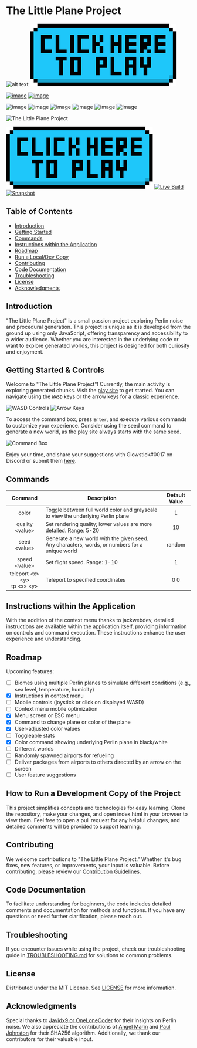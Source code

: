 # The Little Plane Project
![alt text](https://github.com/Glowstick0017/Little-Plane-Project/blob/master/css/tlpp-icon.png?raw=true)
[![image](/.github/ISSUE_TEMPLATE/playbutton.png)](https://glowstick.me/tlpp/)

[![image](https://img.shields.io/badge/Live_build-darkgreen)](https://glowstick.me/tlpp/)
[![image](https://img.shields.io/badge/Snapshot-23w42a-yellow)](https://glowstick0017.github.io/Little-Plane-Project/index)

![image](https://img.shields.io/static/v1?label=Chrome&message=%E2%9C%94&color=success?style=social&logo=google-chrome&logoColor=white)
![image](https://img.shields.io/static/v1?label=Firefox&message=%E2%9C%94&color=success?style=social&logo=Firefox&logoColor=white)
![image](https://img.shields.io/static/v1?label=Microsoft%20Edge&message=%E2%9C%94&color=success?style=social&logo=Microsoft-edge&logoColor=white)
![image](https://img.shields.io/static/v1?label=Internet%20Explorer&message=%E2%9C%94&color=success?style=social&logo=Internet-Explorer&logoColor=white)
![image](https://img.shields.io/static/v1?label=Safari&message=%E2%9C%94&color=success?style=social&logo=Safari&logoColor=white)
![image](https://img.shields.io/static/v1?label=Mobile&message=In%20progress&color=critical)

![The Little Plane Project](https://github.com/Glowstick0017/Little-Plane-Project/blob/master/css/tlpp-icon.png?raw=true)

[![Play](/.github/ISSUE_TEMPLATE/playbutton.png)](https://glowstick.me/tlpp/)
[![Live Build](https://img.shields.io/badge/Live_build-darkgreen)](https://glowstick.me/tlpp/)
[![Snapshot](https://img.shields.io/badge/Snapshot-23w41b-yellow)](https://glowstick0017.github.io/Little-Plane-Project/index)

## Table of Contents
- [Introduction](#introduction)
- [Getting Started](#getting-started--controls)
- [Commands](#commands)
- [Instructions within the Application](#instructions-within-the-application)
- [Roadmap](#roadmap)
- [Run a Local/Dev Copy](#how-to-run-a-development-copy-of-the-project)
- [Contributing](#contributing)
- [Code Documentation](#code-documentation)
- [Troubleshooting](#troubleshooting)
- [License](#license)
- [Acknowledgments](#acknowledgments)

## Introduction
"The Little Plane Project" is a small passion project exploring Perlin noise and procedural generation. This project is unique as it is developed from the ground up using only JavaScript, offering transparency and accessibility to a wider audience. Whether you are interested in the underlying code or want to explore generated worlds, this project is designed for both curiosity and enjoyment.

## Getting Started & Controls
Welcome to "The Little Plane Project"! Currently, the main activity is exploring generated chunks. Visit the [play site](https://glowstick.me/tlpp/) to get started. You can navigate using the `WASD` keys or the arrow keys for a classic experience.

![WASD Controls](https://github.com/Glowstick0017/Little-Plane-Project/blob/master/css/WASD.png?raw=true)
![Arrow Keys](https://github.com/Glowstick0017/Little-Plane-Project/blob/master/css/arrowKeys.png?raw=true)

To access the command box, press `Enter`, and execute various commands to customize your experience. Consider using the seed command to generate a new world, as the play site always starts with the same seed.

![Command Box](https://github.com/Glowstick0017/Little-Plane-Project/blob/master/css/enter.png?raw=true)

Enjoy your time, and share your suggestions with Glowstick#0017 on Discord or submit them [here](https://github.com/Glowstick0017/Little-Plane-Project/issues/new?assignees=&labels=new+feature&template=feature_request.md&title=Feature%20Request).

## Commands
| Command | Description | Default Value |
|:-------:|-------------|:-------------:|
| color | Toggle between full world color and grayscale to view the underlying Perlin plane | 1 |
| quality \<value> | Set rendering quality; lower values are more detailed. Range: 5-20 | 10 |
| seed \<value> | Generate a new world with the given seed. Any characters, words, or numbers for a unique world | random |
| speed \<value> | Set flight speed. Range: 1-10 | 1 |
| teleport \<x> \<y> <br/> tp \<x> \<y> | Teleport to specified coordinates | 0 0 |

## Instructions within the Application
With the addition of the context menu thanks to jackwebdev, detailed instructions are available within the application itself, providing information on controls and command execution. These instructions enhance the user experience and understanding.

## Roadmap
Upcoming features:
- [ ] Biomes using multiple Perlin planes to simulate different conditions (e.g., sea level, temperature, humidity)
- [X] Instructions in context menu
- [ ] Mobile controls (joystick or click on displayed WASD)
- [ ] Context menu mobile optimization
- [X] Menu screen or ESC menu
- [X] Command to change plane or color of the plane
- [X] User-adjusted color values
- [ ] Toggleable stats
- [X] Color command showing underlying Perlin plane in black/white
- [ ] Different worlds
- [ ] Randomly spawned airports for refueling
- [ ] Deliver packages from airports to others directed by an arrow on the screen
- [ ] User feature suggestions

## How to Run a Development Copy of the Project
This project simplifies concepts and technologies for easy learning. Clone the repository, make your changes, and open index.html in your browser to view them. Feel free to open a pull request for any helpful changes, and detailed comments will be provided to support learning.

## Contributing
We welcome contributions to "The Little Plane Project." Whether it's bug fixes, new features, or improvements, your input is valuable. Before contributing, please review our [Contribution Guidelines](CONTRIBUTING.md).

## Code Documentation
To facilitate understanding for beginners, the code includes detailed comments and documentation for methods and functions. If you have any questions or need further clarification, please reach out.

## Troubleshooting
If you encounter issues while using the project, check our troubleshooting guide in [TROUBLESHOOTING.md](TROUBLESHOOTING.md) for solutions to common problems.

## License
Distributed under the MIT License. See [LICENSE](https://github.com/Glowstick0017/Little-Plane-Project/blob/master/LICENSE) for more information.

## Acknowledgments
Special thanks to [Javidx9 or OneLoneCoder](https://github.com/OneLoneCoder) for their insights on Perlin noise. We also appreciate the contributions of [Angel Marin](https://anmar.eu.org/) and [Paul Johnston](http://pajhome.org.uk/) for their SHA256 algorithm. Additionally, we thank our contributors for their valuable input.
